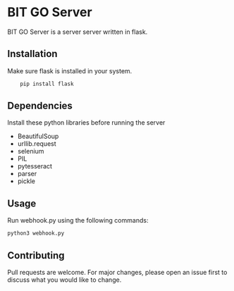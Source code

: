 # BIT GO Server

BIT GO Server is a server server written in flask.

## Installation

Make sure flask is installed in your system.
```python
    pip install flask
```
## Dependencies

Install these python libraries before running the server

* BeautifulSoup
* urllib.request
* selenium
* PIL
* pytesseract
* parser
* pickle


## Usage

Run webhook.py using the following commands:
```python
python3 webhook.py
```

## Contributing
Pull requests are welcome. For major changes, please open an issue first to discuss what you would like to change.

